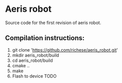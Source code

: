 Aeris robot
===========

Source code for the first revision of aeris robot.

Compilation instructions:
-------------------------

1. git clone 'https://github.com/richese/aeris_robot.git'
2. mkdir aeris_robot/build
3. cd aeris_robot/build
4. cmake ..
5. make
6. Flash to device TODO
